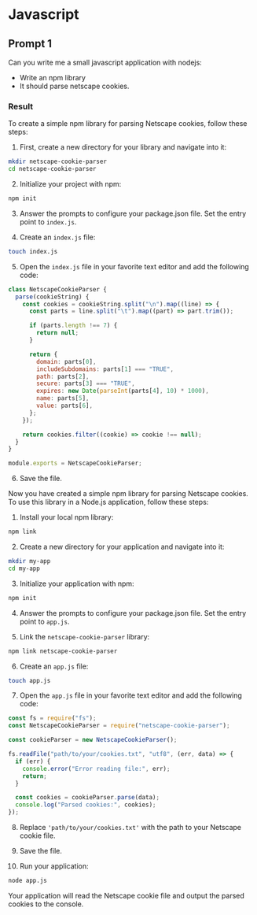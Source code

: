 # Javascript

## Prompt 1

Can you write me a small javascript application with nodejs:

- Write an npm library
- It should parse netscape cookies.

### Result

To create a simple npm library for parsing Netscape cookies, follow these steps:

1. First, create a new directory for your library and navigate into it:

```bash
mkdir netscape-cookie-parser
cd netscape-cookie-parser
```

2. Initialize your project with npm:

```bash
npm init
```

3. Answer the prompts to configure your package.json file. Set the entry point to `index.js`.

4. Create an `index.js` file:

```bash
touch index.js
```

5. Open the `index.js` file in your favorite text editor and add the following code:

```javascript
class NetscapeCookieParser {
  parse(cookieString) {
    const cookies = cookieString.split("\n").map((line) => {
      const parts = line.split("\t").map((part) => part.trim());

      if (parts.length !== 7) {
        return null;
      }

      return {
        domain: parts[0],
        includeSubdomains: parts[1] === "TRUE",
        path: parts[2],
        secure: parts[3] === "TRUE",
        expires: new Date(parseInt(parts[4], 10) * 1000),
        name: parts[5],
        value: parts[6],
      };
    });

    return cookies.filter((cookie) => cookie !== null);
  }
}

module.exports = NetscapeCookieParser;
```

6. Save the file.

Now you have created a simple npm library for parsing Netscape cookies. To use this library in a Node.js application, follow these steps:

1. Install your local npm library:

```bash
npm link
```

2. Create a new directory for your application and navigate into it:

```bash
mkdir my-app
cd my-app
```

3. Initialize your application with npm:

```bash
npm init
```

4. Answer the prompts to configure your package.json file. Set the entry point to `app.js`.

5. Link the `netscape-cookie-parser` library:

```bash
npm link netscape-cookie-parser
```

6. Create an `app.js` file:

```bash
touch app.js
```

7. Open the `app.js` file in your favorite text editor and add the following code:

```javascript
const fs = require("fs");
const NetscapeCookieParser = require("netscape-cookie-parser");

const cookieParser = new NetscapeCookieParser();

fs.readFile("path/to/your/cookies.txt", "utf8", (err, data) => {
  if (err) {
    console.error("Error reading file:", err);
    return;
  }

  const cookies = cookieParser.parse(data);
  console.log("Parsed cookies:", cookies);
});
```

8. Replace `'path/to/your/cookies.txt'` with the path to your Netscape cookie file.

9. Save the file.

10. Run your application:

```bash
node app.js
```

Your application will read the Netscape cookie file and output the parsed cookies to the console.
